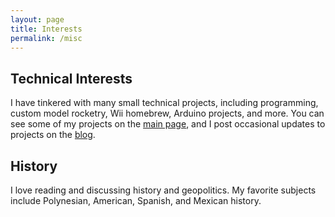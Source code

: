 ```yaml
---
layout: page
title: Interests
permalink: /misc
---
```


## Technical Interests

I have tinkered with many small technical projects, including programming, custom model rocketry, Wii homebrew, Arduino projects, and more. You can see some of my projects on the [main page](/), and I post occasional updates to projects on the [blog](/blog/).

## History

I love reading and discussing history and geopolitics. My favorite subjects include Polynesian, American, Spanish, and Mexican history. 
